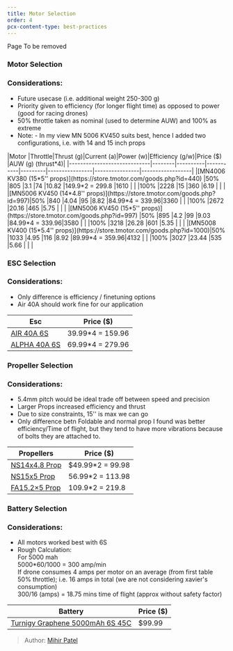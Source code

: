 ```yaml
---
title: Motor Selection
order: 4
pcx-content-type: best-practices
---
```

<Aside type="warning" header="To-Do">

Page To be removed

</Aside>

### Motor Selection
### Considerations: 
- Future usecase (i.e. additional weight 250-300 g)
- Priority given to efficiency (for longer flight time) as opposed to power (good for racing drones)
- 50% throttle taken as nominal (used to determine AUW) and 100% as extreme  
- Note: - In my view MN 5006 KV450 suits best, hence I added two configurations, i.e. with 14 and 15 inch props
<TableWrap>
|Motor                        |Throttle|Thrust (g)|Current (a)|Power (w)|Efficiency (g/w)|Price ($)       |AUW (g) (thrust*4)|
|-----------------------------|--------|----------|-----------|---------|----------------|----------------|------------------|
|[MN4006 KV380 (15*5'' props)](https://store.tmotor.com/goods.php?id=440)  |50%     |805       |3.1        |74       |10.82           |149.9*2 = 299.8 |1610              |
|                             |100%    |2228      |15         |360      |6.19            |                |                  |
|[MN5006 KV450 (14*4.8'' props)](https://store.tmotor.com/goods.php?id=997)|50%     |840       |4.04       |95       |8.82            |84.99*4 = 339.96|3360              |
|                             |100%    |2672      |20.16      |465      |5.75            |                |                  |
|[MN5006 KV450 (15*5'' props)](https://store.tmotor.com/goods.php?id=997)  |50%     |895       |4.2        |99       |9.03            |84.99*4 = 339.96|3580              |
|                             |100%    |3218      |26.28      |601      |5.35            |                |                  |
|[MN5008 KV400 (15*5.4'' props)](https://store.tmotor.com/goods.php?id=1000)|50%     |1033      |4.95       |116      |8.92            |89.99*4 = 359.96|4132              |
|                             |100%    |3027      |23.44      |535      |5.66            |                |                  |



</TableWrap>

### ESC Selection
### Considerations: 
- Only difference is efficiency / finetuning options 
- Air 40A should work fine for our application

<TableWrap>

| Esc          | Price ($)        |
|--------------|------------------|
| [AIR 40A 6S ](https://store.tmotor.com/goods.php?id=368)  | 39.99*4 = 159.96 |
| [ALPHA 40A 6S ](https://store.tmotor.com/goods.php?id=580)| 69.99*4 = 279.96 |

</TableWrap>

### Propeller Selection
### Considerations: 
- 5.4mm pitch would be ideal trade off between speed and precision 
- Larger Props increased efficiency and thrust
- Due to size constraints, 15'' is max we can go
- Only difference betn Foldable and normal prop I found was better efficiency/Time of flight, but they tend to have more vibrations because of bolts they are attached to.

<TableWrap>

| Propellers      | Price ($)        |
|-----------------|------------------|
|[NS14x4.8 Prop](https://store.tmotor.com/goods.php?id=962)|$49.99*2 = 99.98|
|[NS15x5 Prop](https://store.tmotor.com/goods.php?id=1072)  |56.99*2 = 113.98|
|[FA15.2×5 Prop](https://store.tmotor.com/goods.php?id=391)|109.9*2 = 219.8 |

</TableWrap>

### Battery Selection
### Considerations: 
- All motors worked best with 6S  
- Rough Calculation:  
For 5000 mah  
5000*60/1000 = 300 amp/min  
If drone consumes 4 amps per motor on an average (from first table 50% throttle); i.e. 16 amps in total (we are not considering xavier's consumption)  
300/16 (amps) = 18.75 mins time of flight (approx without safety factor)   

<TableWrap>

| Battery                         | Price ($) |
|---------------------------------|-----------|
| [Turnigy Graphene 5000mAh 6S 45C](https://hobbyking.com/en_us/graphene-5000mah-6s-45c-w-xt90.html) | $99.99    |


</TableWrap>


> Author: [Mihir Patel](https://github.com/mihyr)